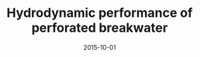 ---
title: "Hydrodynamic performance of perforated breakwater"
collection: publications
permalink: /publication/2015-10-01-hydrodynamic-performance
date: 2015-10-01
venue: '29th Asian-Pacific Technical Exchange and Advisory Meeting on Marine Structures'
paperurl: ''
pubtype: 'conference'
citation: 'Cheng, L. Y.; Amaro Junior, R. A.; Arai, M.; Nishimoto, K. (2015). &quot;Hydrodynamic performance of perforated breakwater.&quot; <i>Proceedings of the 29th Asian-Pacific Technical Exchange and Advisory Meeting on Marine Structures</i>'
---